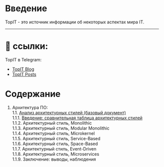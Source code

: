 # Введение
TopIT - это источник информации об некоторых аспектах мира IT.

***
# 🔗 ссылки:
TopIT в Telegram:
* [TopIT Blog](https://t.me/TopITBlog)
* [TopIT Posts](https://t.me/TopITPosts)

# Содержание
1. Архитектура ПО:  
1.1. [Анализ архитектурных стилей (базовый документ)](./Software%20Architecture/Comparison%20Chart%20of%20Architectural%20Styles/Comparison%20Chart%20of%20Architectural%20Styles.docx)  
1.1.1. [Введение: сравнительная таблица архитектурных стилей](./Software%20Architecture/Comparison%20Chart%20of%20Architectural%20Styles/Introduction,%20the%20table.md)  
1.1.2. Архитектурный стиль, Monolithic  
1.1.3. Архитектурный стиль, Modular Monolithic  
1.1.4. Архитектурный стиль, Microkernel  
1.1.5. Архитектурный стиль, Service-Based  
1.1.6. Архитектурный стиль, Space-Based  
1.1.7. Архитектурный стиль, Event-Driven  
1.1.8. Архитектурный стиль, Microservices  
1.1.9. Заключение: выводы, наблюдения  
